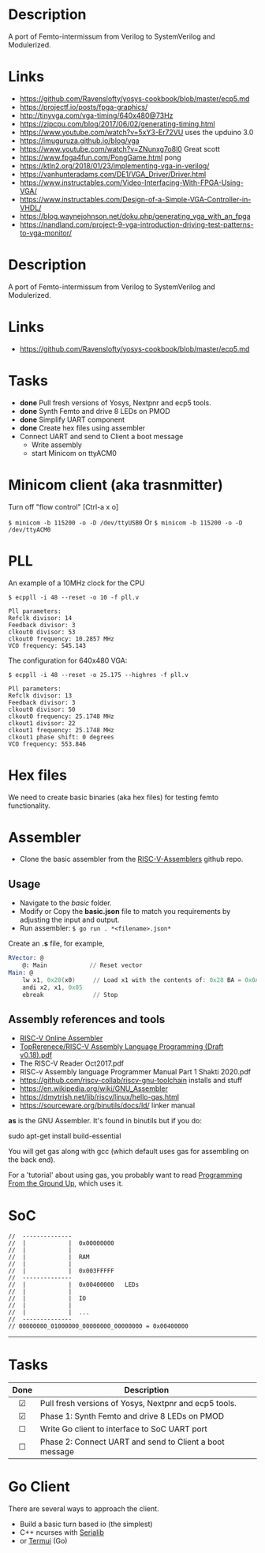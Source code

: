 # Description
A port of Femto-intermissum from Verilog to SystemVerilog and Modulerized.

# Links
- https://github.com/Ravenslofty/yosys-cookbook/blob/master/ecp5.md
- https://projectf.io/posts/fpga-graphics/
- http://tinyvga.com/vga-timing/640x480@73Hz
- https://zipcpu.com/blog/2017/06/02/generating-timing.html 
- https://www.youtube.com/watch?v=5xY3-Er72VU uses the upduino 3.0
- https://imuguruza.github.io/blog/vga
- https://www.youtube.com/watch?v=ZNunxg7o8l0  Great scott
- https://www.fpga4fun.com/PongGame.html  pong
- https://ktln2.org/2018/01/23/implementing-vga-in-verilog/
- https://vanhunteradams.com/DE1/VGA_Driver/Driver.html
- https://www.instructables.com/Video-Interfacing-With-FPGA-Using-VGA/
- https://www.instructables.com/Design-of-a-Simple-VGA-Controller-in-VHDL/
- https://blog.waynejohnson.net/doku.php/generating_vga_with_an_fpga
- https://nandland.com/project-9-vga-introduction-driving-test-patterns-to-vga-monitor/ 
 


# Description
A port of Femto-intermissum from Verilog to SystemVerilog and Modulerized.

# Links
- https://github.com/Ravenslofty/yosys-cookbook/blob/master/ecp5.md

# Tasks
- **done** Pull fresh versions of Yosys, Nextpnr and ecp5 tools.
- **done** Synth Femto and drive 8 LEDs on PMOD
- **done** Simplify UART component
- **done** Create hex files using assembler
- Connect UART and send to Client a boot message
  - Write assembly
  - start Minicom on ttyACM0

# Minicom client (aka trasnmitter)
Turn off "flow control" [Ctrl-a x o]

```$ minicom -b 115200 -o -D /dev/ttyUSB0```
Or
```$ minicom -b 115200 -o -D /dev/ttyACM0```


# PLL
An example of a 10MHz clock for the CPU
```
$ ecppll -i 48 --reset -o 10 -f pll.v

Pll parameters:
Refclk divisor: 14
Feedback divisor: 3
clkout0 divisor: 53
clkout0 frequency: 10.2857 MHz
VCO frequency: 545.143
```

The configuration for 640x480 VGA:
```
$ ecppll -i 48 --reset -o 25.175 --highres -f pll.v

Pll parameters:
Refclk divisor: 13
Feedback divisor: 3
clkout0 divisor: 50
clkout0 frequency: 25.1748 MHz
clkout1 divisor: 22
clkout1 frequency: 25.1748 MHz
clkout1 phase shift: 0 degrees
VCO frequency: 553.846
```

# Hex files
We need to create basic binaries (aka hex files) for testing femto functionality.

# Assembler
- Clone the basic assembler from the [RISC-V-Assemblers](https://github.com/wdevore/RISC-V-Assemblers) github repo.

## Usage
- Navigate to the *basic* folder.
- Modify or Copy the **basic.json** file to match you requirements by adjusting the input and output.
- Run assembler: ```$ go run . *<filename>.json*```


Create an **.s** file, for example,
```asm
RVector: @
    @: Main            // Reset vector
Main: @
    lw x1, 0x28(x0)     // Load x1 with the contents of: 0x28 BA = 0x0A WA
    andi x2, x1, 0x05
    ebreak              // Stop
```

## Assembly references and tools
- [RISC-V Online Assembler](https://riscvasm.lucasteske.dev/#)
- [TopRerenece/RISC-V Assembly Language Programming (Draft v0.18).pdf](https://github.com/johnwinans/rvalp)
- The RISC-V Reader Oct2017.pdf
- RISC-v Assembly language Programmer Manual Part 1 Shakti 2020.pdf
- https://github.com/riscv-collab/riscv-gnu-toolchain  installs and stuff
- https://en.wikipedia.org/wiki/GNU_Assembler
- https://dmytrish.net/lib/riscv/linux/hello-gas.html
- https://sourceware.org/binutils/docs/ld/  linker manual

**as** is the GNU Assembler. It's found in binutils but if you do:

sudo apt-get install build-essential

You will get gas along with gcc (which default uses gas for assembling on the back end).

For a 'tutorial' about using gas, you probably want to read [Programming From the Ground Up](http://download.savannah.gnu.org/releases/pgubook/), which uses it.


# SoC
```
//  --------------
//  |            |  0x00000000
//  |            |  
//  |            |  RAM
//  |            | 
//  |            |  0x003FFFFF
//  --------------
//  |            |  0x00400000   LEDs
//  |            |  
//  |            |  IO
//  |            | 
//  |            |  ...
//  --------------
// 00000000_01000000_00000000_00000000 = 0x00400000
```

---
# Tasks
| Done | Description|
|:---:| ---|
| &#9745; | Pull fresh versions of Yosys, Nextpnr and ecp5 tools. |
| &#9745; | Phase 1: Synth Femto and drive 8 LEDs on PMOD |
| &#9744; | Write Go client to interface to SoC UART port |
| &#9744; | Phase 2: Connect UART and send to Client a boot message |

# Go Client
There are several ways to approach the client.

- Build a basic turn based io (the simplest)
- C++ ncurses with [Serialib](https://github.com/imabot2/serialib)
- or [Termui](https://github.com/gizak/termui) (Go)
